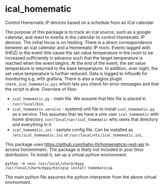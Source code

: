 # ical_homematic
Control Homematic IP devices based on a schedule from an iCal calendar

The purpose of this package is to track an ical source, such as a google calendar, and react to events in the calendar to control Homematic IP devices. The initial focus is on heating. There is a direct correspondence between an ical calendar and a Homematic IP room. Events tagged with (HEIZ) in the event title cause the set value temperature in the room to be increased sufficiently in advance such that the target temperature is reached when the event begins. At the end of the event, the set value temperature is returned to the base temperature. In addition, over night, the set value temperature is further reduced. Data is logged to influxdb for monitoring e.g. with grafana. There is also a nagios plugin `check_ical_homematic.pyi` which lets you check for error messages and that the script is alive. Overview of files:

* `ical_homematic.py` - main file. We assume that this file is placed in `/usr/local/bin`.
* `ical_homematic.service` - systemd unit file to install `ical_homematic.py` as a service. This assumes that we have a unix user `ical_homematic` with home directory `/usr/local/var/ical_homematic` who owns that directory and everything in it. 
* `ical_homematic.ini` - sample config file. Can be installed as `/etc/ical_homematic.ini` or `/usr/local/etc/ical_homematic.ini`.

This package uses https://github.com/hahn-th/homematicip-rest-api to access homemmatic. The package is likely not included in your linux distribution. To install it, set up a virtual python environment:

```
python -m venv /usr/local/share/mypy
/usr/local/share/mypy/bin/pip install homematicip
```

The main python file assumes the python interpreter from the above virtual environment.
